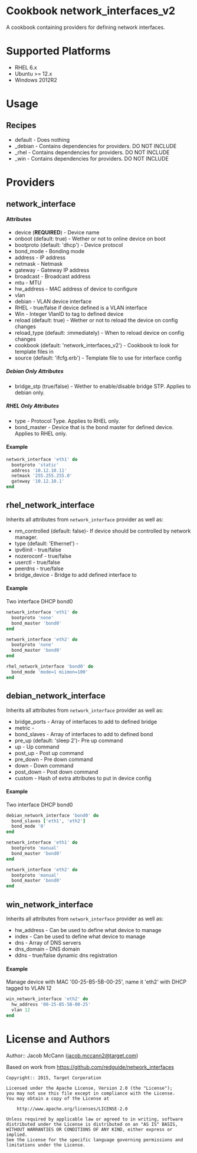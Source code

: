 Cookbook network_interfaces_v2
==============================

A cookbook containing providers for defining network interfaces.

Supported Platforms
===================

* RHEL 6.x
* Ubuntu >= 12.x
* Windows 2012R2

Usage
=====

Recipes
-------

* default - Does nothing
* _debian - Contains dependencies for providers.  DO NOT INCLUDE
* _rhel - Contains dependencies for providers.  DO NOT INCLUDE
* _win - Contains dependencies for providers.  DO NOT INCLUDE

Providers
=========

network_interface
-----------------

#### Attributes

* device (**REQUIRED**) - Device name
* onboot (default: true) - Wether or not to online device on boot
* bootproto (default: 'dhcp') - Device protocol
* bond_mode - Bonding mode
* address - IP address
* netmask - Netmask
* gateway - Gateway IP address
* broadcast - Broadcast address
* mtu - MTU
* hw_address - MAC address of device to configure
* vlan
 * debian - VLAN device interface
 * RHEL - true/false if device defined is a VLAN interface
 * Win - Integer VlanID to tag to defined device
* reload (default: true) - Wether or not to reload the device on config changes
* reload_type (default: :immediately) - When to reload device on config changes
* cookbook (default: 'network_interfaces_v2') - Cookbook to look for template files in
* source (default: 'ifcfg.erb') - Template file to use for interface config

##### Debian Only Attributes
* bridge_stp (true/false) - Wether to enable/disable bridge STP.  Applies to debian only.

##### RHEL Only Attributes
* type - Protocol Type.  Applies to RHEL only.
* bond_master - Device that is the bond master for defined device.  Applies to RHEL only.

#### Example

```ruby
network_interface 'eth1' do
  bootproto 'static'
  address '10.12.10.11'
  netmask '255.255.255.0'
  gateway '10.12.10.1'
end
```

rhel_network_interface
----------------------
Inherits all attributes from `network_interface` provider as well as:

* nm_controlled (default: false)- If device should be controlled by network manager.
* type (default: 'Ethernet') -
* ipv6init - true/false
* nozeroconf - true/false
* userctl - true/false
* peerdns - true/false
* bridge_device - Bridge to add defined interface to

#### Example

Two interface DHCP bond0
```ruby
network_interface 'eth1' do
  bootproto 'none'
  bond_master 'bond0'
end

network_interface 'eth2' do
  bootproto 'none'
  bond_master 'bond0'
end

rhel_network_interface 'bond0' do
  bond_mode 'mode=1 miimon=100'
end
```

debian_network_interface
------------------------
Inherits all attributes from `network_interface` provider as well as:

* bridge_ports - Array of interfaces to add to defined bridge
* metric -
* bond_slaves - Array of interfaces to add to defined bond
* pre_up (default: 'sleep 2')- Pre up command
* up - Up command
* post_up - Post up command
* pre_down - Pre down command
* down - Down command
* post_down - Post down command
* custom - Hash of extra attributes to put in device config

#### Example

Two interface DHCP bond0
```ruby
debian_network_interface 'bond0' do
  bond_slaves ['eth1', 'eth2']
  bond_mode '0'
end

network_interface 'eth1' do
  bootproto 'manual'
  bond_master 'bond0'
end

network_interface 'eth2' do
  bootproto 'manual'
  bond_master 'bond0'
end
```

win_network_interface
---------------------
Inherits all attributes from `network_interface` provider as well as:

* hw_address - Can be used to define what device to manage
* index - Can be used to define what device to manage
* dns - Array of DNS servers
* dns_domain - DNS domain
* ddns - true/false dynamic dns registration

#### Example

Manage device with MAC '00-25-B5-5B-00-25', name it 'eth2' with DHCP tagged to VLAN 12
```ruby
win_network_interface 'eth2' do
  hw_address '00-25-B5-5B-00-25'
  vlan 12
end
```

License and Authors
===================

Author:: Jacob McCann (<jacob.mccann2@target.com>)

Based on work from https://github.com/redguide/network_interfaces

```text
Copyright:: 2015, Target Corporation

Licensed under the Apache License, Version 2.0 (the "License");
you may not use this file except in compliance with the License.
You may obtain a copy of the License at

    http://www.apache.org/licenses/LICENSE-2.0

Unless required by applicable law or agreed to in writing, software
distributed under the License is distributed on an "AS IS" BASIS,
WITHOUT WARRANTIES OR CONDITIONS OF ANY KIND, either express or implied.
See the License for the specific language governing permissions and
limitations under the License.
```
